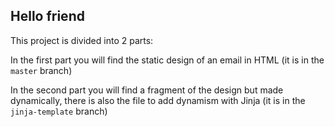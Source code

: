 ## Hello friend 

This project is divided into 2 parts: 

In the first part you will find the static design of an email in HTML (it is in the `master` branch) 

In the second part you will find a fragment of the design but made dynamically, 
there is also the file to add dynamism with Jinja (it is in the `jinja-template` branch)

